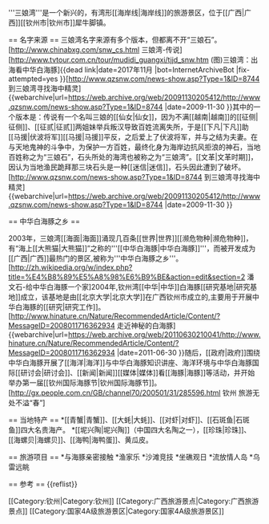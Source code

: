 '''三娘湾'''是一个新兴的，有湾形[[海岸线|海岸线]]的旅游景区，位于[[广西|广西]][[钦州市|钦州市]]犀牛脚镇。

== 名字来源 ==
三娘湾名字来源有多个版本，但都离不开“三娘石”。<ref>[http://www.chinabxg.com/snw_cs.html 三娘湾-传说]</ref><ref>[http://www.tvtour.com.cn/tour/mudidi_guangxi/tjjd_snw.htm (图)三娘湾：出海看中华白海豚]{{dead link|date=2017年11月 |bot=InternetArchiveBot |fix-attempted=yes }}</ref><ref>[http://www.qzsnw.com/news-show.asp?Type=1&ID=8744 到三娘湾寻找海中精灵] {{webarchive|url=https://web.archive.org/web/20091130205412/http://www.qzsnw.com/news-show.asp?Type=1&ID=8744 |date=2009-11-30 }}</ref>其中的一个版本是：传说有一个名叫三娘的[[仙女|仙女]]，因为不满[[越南|越南]]的[[征侧|征侧]]、[[征贰|征贰]]两姐妹举兵叛汉导致百姓流离失所，于是[[下凡|下凡]]助[[马援|伏波将军]][[马援|马援]]平反，之后爱上了伏波将军，并与之结为夫妻。在与天地鬼神的斗争中，为保护一方百姓，最终化身为海岸边抗风拒浪的神石，当地百姓称之为“三娘石”，石头所处的海湾也被称之为“三娘湾”。[[文革|文革时期]]，因认为当地渔民跪拜那三块石头是一种[[迷信|迷信]]，石头因此遭到了破坏。<ref>[http://www.qzsnw.com/news-show.asp?Type=1&ID=8744 到三娘湾寻找海中精灵] {{webarchive|url=https://web.archive.org/web/20091130205412/http://www.qzsnw.com/news-show.asp?Type=1&ID=8744 |date=2009-11-30 }}</ref>

== 中华白海豚之乡 ==

2003年，三娘湾[[海面|海面]]涌现几百条[[世界|世界]][[濒危物种|濒危物种]]，有“海上[[大熊猫|大熊猫]]”之称的'''[[中华白海豚|中华白海豚]]'''，而被开发成为[[广西|广西]]最热门的景区,被称为'''中华白海豚之乡'''。<ref>[http://zh.wikipedia.org/w/index.php?title=%E4%B8%89%E5%A8%98%E6%B9%BE&action=edit&section=2 潘文石-给中华白海豚一个家]</ref>2004年,钦州湾[[中华|中华]]白海豚[[研究基地|研究基地]]成立，该基地是由[[北京大学|北京大学]]在广西钦州市成立的,主要用于开展中华白海豚的[[研究|研究工作]]。<ref>[http://www.hinature.cn/Nature/RecommendedArticle/Content/?MessageID=2008011716362934 走近神秘的白海豚] {{webarchive|url=https://web.archive.org/web/20110630210041/http://www.hinature.cn/Nature/RecommendedArticle/Content/?MessageID=2008011716362934 |date=2011-06-30 }}</ref>随后，[[政府|政府]]围绕中华白海豚开展了[[海洋|海洋]]与中华白海豚知识讲座、海洋环境与中华白海豚国际[[研讨会|研讨会]]、[[新闻|新闻]][[媒体|媒体]]看[[海豚|海豚]]等活动，并开始举办第一届[[钦州国际海豚节|钦州国际海豚节]]。<ref>[http://gx.people.com.cn/GB/channel70/200501/31/285596.html 钦州 旅游无处不溢“春”]</ref>

== 当地特产 ==
*[[青蟹|青蟹]]、[[大蚝|大蚝]]、[[对虾|对虾]]、[[石斑鱼|石斑鱼]]四大名贵海产。
*[[坭兴陶|坭兴陶]]（中国四大名陶之一），[[珍珠|珍珠]]、[[海螺贝|海螺贝]]、[[海鸭|海鸭蛋]]、黄瓜皮。

== 旅游项目 ==
*与海豚亲密接触
*渔家乐
*沙滩竞技
*坐礁观日
*流放情人岛
*乌雷远眺

== 参考 ==
{{reflist}}

[[Category:钦州|Category:钦州]]
[[Category:广西旅游景点|Category:广西旅游景点]]
[[Category:国家4A级旅游景区|Category:国家4A级旅游景区]]